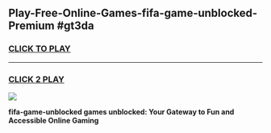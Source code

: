 
## Play-Free-Online-Games-fifa-game-unblocked-Premium #gt3da
<h3>
<a href="https://premium.freeplayer.one?title=fifa-game-unblocked&ref=8M">CLICK TO PLAY</a></h3>
<hr>

<h3>
<a href="https://premium.freeplayer.one?title=fifa-game-unblocked&ref=8M">CLICK 2 PLAY</a>
  
</h3>

<a href="https://premium.freeplayer.one?title=fifa-game-unblocked&ref=8M"><img src="https://clearcache.store/games.png"></a>


**fifa-game-unblocked games unblocked: Your Gateway to Fun and Accessible Online Gaming**
